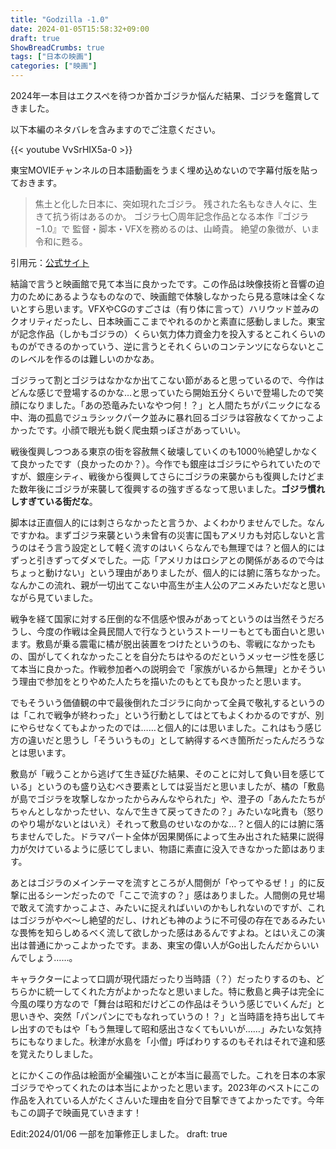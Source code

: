```yaml
---
title: "Godzilla -1.0"
date: 2024-01-05T15:58:32+09:00
draft: true
ShowBreadCrumbs: true
tags: ["日本の映画"]
categories: ["映画"]
---
```


2024年一本目はエクスペを待つか首かゴジラか悩んだ結果、ゴジラを鑑賞してきました。

以下本編のネタバレを含みますのでご注意ください。

{{< youtube VvSrHIX5a-0 >}}

東宝MOVIEチャンネルの日本語動画をうまく埋め込めないので字幕付版を貼っておきます。

>焦土と化した日本に、突如現れたゴジラ。
>残された名もなき人々に、生きて抗う術はあるのか。
>ゴジラ七〇周年記念作品となる本作『ゴジラ −1.0』で
>監督・脚本・VFXを務めるのは、山崎貴。
>絶望の象徴が、いま令和に甦る。

引用元：[公式サイト](https://godzilla-movie2023.toho.co.jp/)

結論で言うと映画館で見て本当に良かったです。この作品は映像技術と音響の迫力のためにあるようなものなので、映画館で体験しなかったら見る意味は全くないとすら思います。VFXやCGのすごさは（有り体に言って）ハリウッド並みのクオリティだったし、日本映画ここまでやれるのかと素直に感動しました。東宝が記念作品（しかもゴジラの）くらい気力体力資金力を投入するとこれくらいのものができるのかっていう、逆に言うとそれくらいのコンテンツにならないとこのレベルを作るのは難しいのかなあ。

ゴジラって割とゴジラはなかなか出てこない節があると思っているので、今作はどんな感じで登場するのかな…と思っていたら開始五分くらいで登場したので笑顔になりました。「あの恐竜みたいなやつ何！？」と人間たちがパニックになる中、海の孤島でジュラシックパーク並みに暴れ回るゴジラは容赦なくてかっこよかったです。小顔で眼光も鋭く爬虫類っぽさがあっていい。

戦後復興しつつある東京の街を容赦無く破壊していくのも1000％絶望しかなくて良かったです（良かったのか？）。今作でも銀座はゴジラにやられていたのですが、銀座シティ、戦後から復興してさらにゴジラの来襲からも復興したけどまた数年後にゴジラが来襲して復興するの強すぎるなって思いました。**ゴジラ慣れしすぎている街だな**。

脚本は正直個人的には刺さらなかったと言うか、よくわかりませんでした。なんですかね。まずゴジラ来襲という未曾有の災害に国もアメリカも対応しないと言うのはそう言う設定として軽く流すのはいくらなんでも無理では？と個人的にはずっと引きずってダメでした。一応「アメリカはロシアとの関係があるので今はちょっと動けない」という理由がありましたが、個人的には腑に落ちなかった。なんかこの流れ、親が一切出てこない中高生が主人公のアニメみたいだなと思いながら見ていました。

戦争を経て国家に対する圧倒的な不信感や恨みがあってというのは当然そうだろうし、今度の作戦は全員民間人で行なうというストーリーもとても面白いと思います。敷島が乗る震電に橘が脱出装置をつけたというのも、零戦になかったもの、国がしてくれなかったことを自分たちはやるのだというメッセージ性を感じて本当に良かった。作戦参加者への説明会で「家族がいるから無理」とかそういう理由で参加をとりやめた人たちを描いたのもとても良かったと思います。

でもそういう価値観の中で最後倒れたゴジラに向かって全員で敬礼するというのは「これで戦争が終わった」という行動としてはとてもよくわかるのですが、別にやらせなくてもよかったのでは……と個人的には思いました。これはもう感じ方の違いだと思うし「そういうもの」として納得するべき箇所だったんだろうなとは思います。

敷島が「戦うことから逃げて生き延びた結果、そのことに対して負い目を感じている」というのも盛り込むべき要素としては妥当だと思いましたが、橘の「敷島が島でゴジラを攻撃しなかったからみんなやられた」や、澄子の「あんたたちがちゃんとしなかったせい、なんで生きて戻ってきたの？」みたいな叱責も（怒りのやり場がないとはいえ）それって敷島のせいなのかな…？と個人的には腑に落ちませんでした。ドラマパート全体が因果関係によって生み出された結果に説得力が欠けているように感じてしまい、物語に素直に没入できなかった節はあります。

あとはゴジラのメインテーマを流すところが人間側が「やってやるぜ！」的に反撃に出るシーンだったので「ここで流すの？」感はありました。人間側の見せ場で敢えて流すかっこよさ、みたいに捉えればいいのかもしれないのですが、これはゴジラがやべ〜し絶望的だし、けれども神のように不可侵の存在であるみたいな畏怖を知らしめるべく流して欲しかった感はあるんですよね。とはいえこの演出は普通にかっこよかったです。まあ、東宝の偉い人がGo出したんだからいいんでしょう……。

キャラクターによって口調が現代語だったり当時語（？）だったりするのも、どちらかに統一してくれた方がよかったなと思いました。特に敷島と典子は完全に今風の喋り方なので「舞台は昭和だけどこの作品はそういう感じでいくんだ」と思いきや、突然「パンパンにでもなれっていうの！？」と当時語を持ち出してキレ出すのでもはや「もう無理して昭和感出さなくてもいいが……」みたいな気持ちにもなりました。秋津が水島を「小僧」呼ばわりするのもそれはそれで違和感を覚えたりしました。

とにかくこの作品は絵面が全編強いことが本当に最高でした。これを日本の本家ゴジラでやってくれたのは本当によかったと思います。2023年のベストにこの作品を入れている人がたくさんいた理由を自分で目撃できてよかったです。今年もこの調子で映画見ていきます！

Edit:2024/01/06 一部を加筆修正しました。
draft: true
